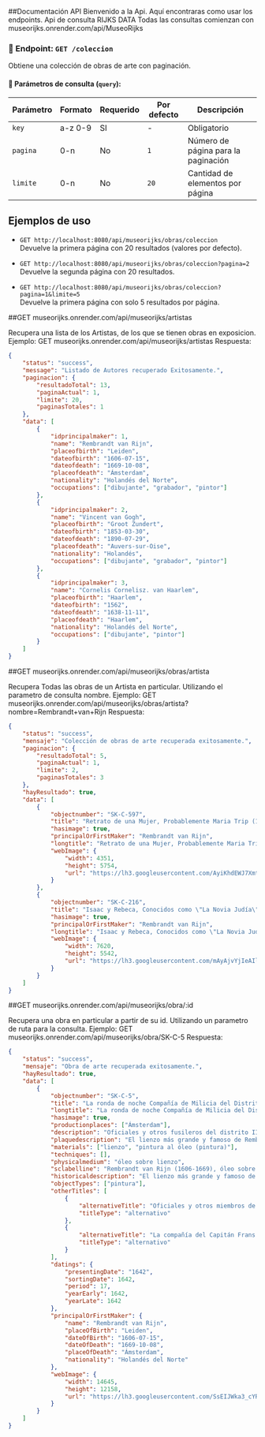 ##Documentación API
Bienvenido a la Api. Aquí encontraras como usar los endpoints. Api de consulta RIJKS DATA
Todas las consultas comienzan con museorijks.onrender.com/api/MuseoRijks

### 📘 Endpoint: `GET /coleccion`

Obtiene una colección de obras de arte con paginación.

#### 🔸 Parámetros de consulta (`query`):

| Parámetro | Formato | Requerido | Por defecto | Descripción                         |
| --------- | ------- | --------- | ----------- | ----------------------------------- |
| `key`     | a-z 0-9 | SI        | -           | Obligatorio                         |
| `pagina`  | 0-n     | No        | `1`         | Número de página para la paginación |
| `limite`  | 0-n     | No        | `20`        | Cantidad de elementos por página    |

## Ejemplos de uso

- `GET http://localhost:8080/api/museorijks/obras/coleccion`  
  Devuelve la primera página con 20 resultados (valores por defecto).

- `GET http://localhost:8080/api/museorijks/obras/coleccion?pagina=2`  
  Devuelve la segunda página con 20 resultados.

- `GET http://localhost:8080/api/museorijks/obras/coleccion?pagina=1&limite=5`  
  Devuelve la primera página con solo 5 resultados por página.

##GET museorijks.onrender.com/api/museorijks/artistas

Recupera una lista de los Artistas, de los que se tienen obras en exposicion.
Ejemplo: GET museorijks.onrender.com/api/museorijks/artistas
Respuesta:

```json
{
	"status": "success",
	"message": "Listado de Autores recuperado Exitosamente.",
	"paginacion": {
		"resultadoTotal": 13,
		"paginaActual": 1,
		"limite": 20,
		"paginasTotales": 1
	},
	"data": [
		{
			"idprincipalmaker": 1,
			"name": "Rembrandt van Rijn",
			"placeofbirth": "Leiden",
			"dateofbirth": "1606-07-15",
			"dateofdeath": "1669-10-08",
			"placeofdeath": "Ámsterdam",
			"nationality": "Holandés del Norte",
			"occupations": ["dibujante", "grabador", "pintor"]
		},
		{
			"idprincipalmaker": 2,
			"name": "Vincent van Gogh",
			"placeofbirth": "Groot Zundert",
			"dateofbirth": "1853-03-30",
			"dateofdeath": "1890-07-29",
			"placeofdeath": "Auvers-sur-Oise",
			"nationality": "Holandés",
			"occupations": ["dibujante", "grabador", "pintor"]
		},
		{
			"idprincipalmaker": 3,
			"name": "Cornelis Cornelisz. van Haarlem",
			"placeofbirth": "Haarlem",
			"dateofbirth": "1562",
			"dateofdeath": "1638-11-11",
			"placeofdeath": "Haarlem",
			"nationality": "Holandés del Norte",
			"occupations": ["dibujante", "pintor"]
		}
	]
}
```

##GET museorijks.onrender.com/api/museorijks/obras/artista

Recupera Todas las obras de un Artista en particular. Utilizando el parametro de consulta nombre.
Ejemplo: GET museorijks.onrender.com/api/museorijks/obras/artista?nombre=Rembrandt+van+Rijn
Respuesta:

```json
{
	"status": "success",
	"mensaje": "Colección de obras de arte recuperada exitosamente.",
	"paginacion": {
		"resultadoTotal": 5,
		"paginaActual": 1,
		"limite": 2,
		"paginasTotales": 3
	},
	"hayResultado": true,
	"data": [
		{
			"objectnumber": "SK-C-597",
			"title": "Retrato de una Mujer, Probablemente Maria Trip (1619-1683)",
			"hasimage": true,
			"principalOrFirstMaker": "Rembrandt van Rijn",
			"longtitle": "Retrato de una Mujer, Probablemente Maria Trip (1619-1683), Rembrandt van Rijn, 1639",
			"webImage": {
				"width": 4351,
				"height": 5754,
				"url": "https://lh3.googleusercontent.com/AyiKhdEWJ7XmtPXQbRg_kWqKn6mCV07bsuUB01hJHjVVP-ZQFmzjTWt7JIWiQFZbb9l5tKFhVOspmco4lMwqwWImfgg=s0"
			}
		},
		{
			"objectnumber": "SK-C-216",
			"title": "Isaac y Rebeca, Conocidos como \"La Novia Judía\"",
			"hasimage": true,
			"principalOrFirstMaker": "Rembrandt van Rijn",
			"longtitle": "Isaac y Rebeca, Conocidos como \"La Novia Judía\" , Rembrandt van Rijn, c. 1665 - c. 1669",
			"webImage": {
				"width": 7620,
				"height": 5542,
				"url": "https://lh3.googleusercontent.com/mAyAjvYjIeAIlByhJx1Huctgeb58y7519XYP38oL1FXarhVlcXW7kxuwayOCFdnwtOp6B6F0HJmmws-Ceo5b_pNSSQs=s0"
			}
		}
	]
}
```

##GET museorijks.onrender.com/api/museorijks/obra/:id

Recupera una obra en particular a partir de su id. Utilizando un parametro de ruta para la consulta.
Ejemplo: GET museorijks.onrender.com/api/museorijks/obra/SK-C-5
Respuesta:

```json
{
	"status": "success",
	"mensaje": "Obra de arte recuperada exitosamente.",
	"hayResultado": true,
	"data": [
		{
			"objectnumber": "SK-C-5",
			"title": "La ronda de noche Compañía de Milicia del Distrito II bajo el mando del Capitán Frans Banninck Cocq",
			"longtitle": "La ronda de noche Compañía de Milicia del Distrito II bajo el mando del Capitán Frans Banninck Cocq, Rembrandt van Rijn, 1642",
			"hasimage": true,
			"productionplaces": ["Ámsterdam"],
			"description": "Oficiales y otros fusileros del distrito II en Ámsterdam bajo el mando del capitán Frans Banninck Cocq y el teniente Willem van Ruytenburch, conocidos desde finales del siglo XVIII como \"La Ronda de Noch\". Fusileros de los Kloveniersdoelen saliendo por una puerta. En un escudo colocado junto a la puerta están los nombres de las personas retratadas: Frans Banning Cocq, señor de Purmerland e Ilpendam, Capitán Willem van Ruijtenburch van Vlaerdingen, señor de Vlaerdingen, Teniente, Jan Visscher Cornelisen Vaandrig, Rombout Kemp Sargento, Reijnier Engelen Sargento, Barent Harmansen, Jan Adriaensen Keyser, Elbert Willemsen, Jan Clasen Leydeckers, Jan Ockersen, Jan Pietersen Bronchorst, Harman Iacobsen Wormskerck, Jacob Dircksen de Roy, Jan van der Heede, Walich Schellingwou, Jan Brugman, Claes van Cruysbergen, Paulus Schoonhoven. Los fusileros están armados con picas, mosquetes y alabardas, entre otras cosas. A la derecha el tamborilero con un gran tambor. Entre los soldados de la izquierda hay una niña con un pollo muerto en la cintura, a la derecha un perro ladrando. Arriba a la izquierda el alférez con el estandarte extendido.",
			"plaquedescription": "El lienzo más grande y famoso de Rembrandt fue hecho para el salón del gremio de los arcabuceros. Este era uno de varios salones de la guardia cívica de Ámsterdam, la milicia y policía de la ciudad. Rembrandt fue el primero en pintar figuras en un retrato de grupo haciendo algo. El capitán, vestido de negro, le está diciendo a su teniente que inicie la marcha de la compañía. Los guardias se están formando. Rembrandt usó la luz para enfocarse en detalles particulares, como la mano gesticulante del capitán y la joven en primer plano. Ella era la mascota de la compañía.",
			"materials": ["lienzo", "pintura al óleo (pintura)"],
			"techniques": [],
			"physicalmedium": "óleo sobre lienzo",
			"sclabelline": "Rembrandt van Rijn (1606-1669), óleo sobre lienzo, 1642",
			"historicaldescription": "El lienzo más grande y famoso de Rembrandt fue hecho para el salón del gremio de los arcabuceros. Esta era una de varias salas de la guardia cívica de Ámsterdam, la milicia y la policía de la ciudad. Rembrandt fue el primero en pintar figuras en un retrato de grupo haciendo algo. El capitán, vestido de negro, le está diciendo a su teniente que inicie la marcha de la compañía. Los guardias se están formando. Rembrandt usó la luz para enfocarse en detalles particulares, como la mano gesticulante del capitán y la joven en el fondo. Ella era la mascota de la compañía.",
			"objectTypes": ["pintura"],
			"otherTitles": [
				{
					"alternativeTitle": "Oficiales y otros miembros de la guardia civil del Distrito II en Ámsterdam, bajo el mando del Capitán Frans Banninck Cocq y el Teniente Willem van Ruytenburch, conocido como \"La ronda de noche\"",
					"titleType": "alternativo"
				},
				{
					"alternativeTitle": "La compañía del Capitán Frans Banninck Cocq y el Teniente Willem van Ruytenburch, conocido como 'La ronda nocturna'",
					"titleType": "alternativo"
				}
			],
			"datings": {
				"presentingDate": "1642",
				"sortingDate": 1642,
				"period": 17,
				"yearEarly": 1642,
				"yearLate": 1642
			},
			"principalOrFirstMaker": {
				"name": "Rembrandt van Rijn",
				"placeOfBirth": "Leiden",
				"dateOfBirth": "1606-07-15",
				"dateOfDeath": "1669-10-08",
				"placeOfDeath": "Ámsterdam",
				"nationality": "Holandés del Norte"
			},
			"webImage": {
				"width": 14645,
				"height": 12158,
				"url": "https://lh3.googleusercontent.com/SsEIJWka3_cYRXXSE8VD3XNOgtOxoZhqW1uB6UFj78eg8gq3G4jAqL4Z_5KwA12aD7Leqp27F653aBkYkRBkEQyeKxfaZPyDx0O8CzWg=s0"
			}
		}
	]
}
```
